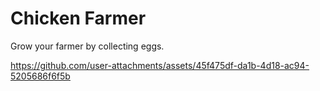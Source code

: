 # Chicken Farmer

Grow your farmer by collecting eggs.


https://github.com/user-attachments/assets/45f475df-da1b-4d18-ac94-5205686f6f5b

